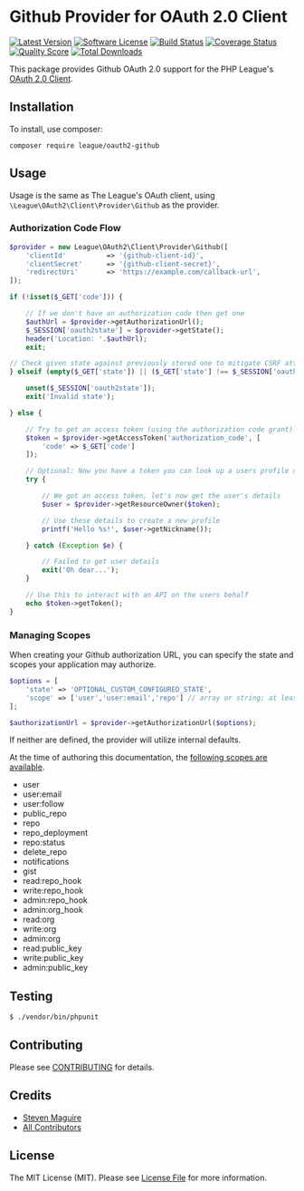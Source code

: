 # Github Provider for OAuth 2.0 Client
[![Latest Version](https://img.shields.io/github/release/thephpleague/oauth2-github.svg?style=flat-square)](https://github.com/thephpleague/oauth2-github/releases)
[![Software License](https://img.shields.io/badge/license-MIT-brightgreen.svg?style=flat-square)](LICENSE.md)
[![Build Status](https://img.shields.io/travis/thephpleague/oauth2-github/master.svg?style=flat-square)](https://travis-ci.org/thephpleague/oauth2-github)
[![Coverage Status](https://img.shields.io/scrutinizer/coverage/g/thephpleague/oauth2-github.svg?style=flat-square)](https://scrutinizer-ci.com/g/thephpleague/oauth2-github/code-structure)
[![Quality Score](https://img.shields.io/scrutinizer/g/thephpleague/oauth2-github.svg?style=flat-square)](https://scrutinizer-ci.com/g/thephpleague/oauth2-github)
[![Total Downloads](https://img.shields.io/packagist/dt/league/oauth2-github.svg?style=flat-square)](https://packagist.org/packages/league/oauth2-github)

This package provides Github OAuth 2.0 support for the PHP League's [OAuth 2.0 Client](https://github.com/thephpleague/oauth2-client).

## Installation

To install, use composer:

```
composer require league/oauth2-github
```

## Usage

Usage is the same as The League's OAuth client, using `\League\OAuth2\Client\Provider\Github` as the provider.

### Authorization Code Flow

```php
$provider = new League\OAuth2\Client\Provider\Github([
    'clientId'          => '{github-client-id}',
    'clientSecret'      => '{github-client-secret}',
    'redirectUri'       => 'https://example.com/callback-url',
]);

if (!isset($_GET['code'])) {

    // If we don't have an authorization code then get one
    $authUrl = $provider->getAuthorizationUrl();
    $_SESSION['oauth2state'] = $provider->getState();
    header('Location: '.$authUrl);
    exit;

// Check given state against previously stored one to mitigate CSRF attack
} elseif (empty($_GET['state']) || ($_GET['state'] !== $_SESSION['oauth2state'])) {

    unset($_SESSION['oauth2state']);
    exit('Invalid state');

} else {

    // Try to get an access token (using the authorization code grant)
    $token = $provider->getAccessToken('authorization_code', [
        'code' => $_GET['code']
    ]);

    // Optional: Now you have a token you can look up a users profile data
    try {

        // We got an access token, let's now get the user's details
        $user = $provider->getResourceOwner($token);

        // Use these details to create a new profile
        printf('Hello %s!', $user->getNickname());

    } catch (Exception $e) {

        // Failed to get user details
        exit('Oh dear...');
    }

    // Use this to interact with an API on the users behalf
    echo $token->getToken();
}
```

### Managing Scopes

When creating your Github authorization URL, you can specify the state and scopes your application may authorize.

```php
$options = [
    'state' => 'OPTIONAL_CUSTOM_CONFIGURED_STATE',
    'scope' => ['user','user:email','repo'] // array or string; at least 'user:email' is required
];

$authorizationUrl = $provider->getAuthorizationUrl($options);
```
If neither are defined, the provider will utilize internal defaults.

At the time of authoring this documentation, the [following scopes are available](https://developer.github.com/v3/oauth/#scopes).

- user
- user:email
- user:follow
- public_repo
- repo
- repo_deployment
- repo:status
- delete_repo
- notifications
- gist
- read:repo_hook
- write:repo_hook
- admin:repo_hook
- admin:org_hook
- read:org
- write:org
- admin:org
- read:public_key
- write:public_key
- admin:public_key

## Testing

``` bash
$ ./vendor/bin/phpunit
```

## Contributing

Please see [CONTRIBUTING](https://github.com/thephpleague/oauth2-github/blob/master/CONTRIBUTING.md) for details.


## Credits

- [Steven Maguire](https://github.com/stevenmaguire)
- [All Contributors](https://github.com/thephpleague/oauth2-github/contributors)


## License

The MIT License (MIT). Please see [License File](https://github.com/thephpleague/oauth2-github/blob/master/LICENSE) for more information.
